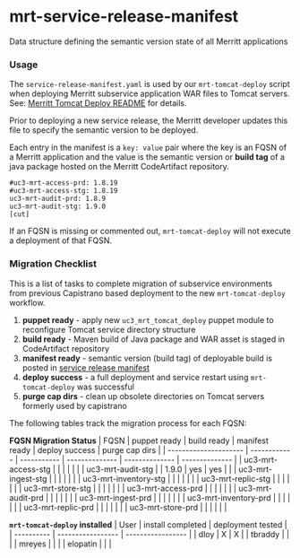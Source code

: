 # mrt-service-release-manifest
Data structure defining the semantic version state of all Merritt applications


### Usage

The `service-release-manifest.yaml` is used by our `mrt-tomcat-deploy` script
when deploying Merritt subservice application WAR files to Tomcat servers.
See: [Merritt Tomcat Deploy README][mrt-tomcat-deploy-readme] for details.

Prior to deploying a new service release, the Merritt developer updates this file to 
specify the semantic version to be deployed.

Each entry in the manifest is a `key: value` pair where the key is an FQSN of a
Merritt application and the value is the semantic version or __build tag__ of a java
package hosted on the Merritt CodeArtifact repository.

```
#uc3-mrt-access-prd: 1.8.19
#uc3-mrt-access-stg: 1.8.19
uc3-mrt-audit-prd: 1.8.9
uc3-mrt-audit-stg: 1.9.0
[cut]
```

If an FQSN is missing or commented out, `mrt-tomcat-deploy` will not execute a deployment of
that FQSN.



### Migration Checklist

This is a list of tasks to complete migration of subservice environments from
previous Capistrano based deployment to the new `mrt-tomcat-deploy` workflow.

1. **puppet ready** - apply new `uc3_mrt_tomcat_deploy` puppet module to reconfigure Tomcat service directory structure
1. **build ready** - Maven build of Java package and WAR asset is staged in CodeArtifact repository
1. **manifest ready** - semantic version (build tag) of deployable build is posted in [service release manifest][ReleaseManifest]
1. **deploy success** - a full deployment and service restart using `mrt-tomcat-deploy` was successful
1. **purge cap dirs** - clean up obsolete directories on Tomcat servers formerly used by capistrano


The following tables track the migration process for each FQSN:

**FQSN Migration Status**
| FQSN                  | puppet ready | build ready | manifest ready | deploy success | purge cap dirs |
| --------------------- | ------------ | ----------- | -------------- | -------------- | -------------- |
| uc3-mrt-access-stg    |              |             |                |                |                |
| uc3-mrt-audit-stg     |              | 1.9.0       | yes            | yes            |                |
| uc3-mrt-ingest-stg    |              |             |                |                |                |
| uc3-mrt-inventory-stg |              |             |                |                |                |
| uc3-mrt-replic-stg    |              |             |                |                |                |
| uc3-mrt-store-stg     |              |             |                |                |                |
| uc3-mrt-access-prd    |              |             |                |                |                |
| uc3-mrt-audit-prd     |              |             |                |                |                |
| uc3-mrt-ingest-prd    |              |             |                |                |                |
| uc3-mrt-inventory-prd |              |             |                |                |                |
| uc3-mrt-replic-prd    |              |             |                |                |                |
| uc3-mrt-store-prd     |              |             |                |                |                |


**`mrt-tomcat-deploy` installed**
| User       | install completed | deployment tested |
| ---------- | ----------------- | ----------------- |
| dloy       | X                 | X                 |
| tbraddy    |                   |                   |
| mreyes     |                   |                   |
| elopatin   |                   |                   |




[mrt-tomcat-deploy-readme]: https://github.com/CDLUC3/mrt-tomcat-deploy/blob/main/README.md
[ReleaseManifest]: https://github.com/CDLUC3/mrt-service-release-manifest/blob/main/service-release-manifest.yaml


